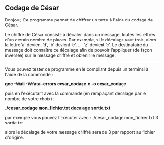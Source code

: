 Codage de César
--------------------------------------

Bonjour, 
Ce programme permet de chiffrer un texte à l'aide du codage de César.

Le chiffre de César consiste à décaler, dans un message, toutes les lettres d’un certain nombre de
places. Par exemple, si le décalage vaut trois, alors la lettre ’a’ devient ’d’, ’b’ devient ’e’, ..., ’z’ devient
’c’. Le destinataire du message doit connaître ce décalage afin de pouvoir l’appliquer (de façon inversée)
sur le message chiffré et obtenir le message.
_________________________________________________________________________________________
Vous pouvez tester ce programme en le compilant depuis un terminal à l'aide de la commande :

**gcc -Wall -Wfatal-errors cesar_codage.c -o cesar_codage**

puis en l'exécutant avec la commande (en remplaçant decalage par le nombre de votre choix) :

**./cesar_codage mon_fichier.txt decalage sortie.txt**

par exemple vous pouvez l'exécuter avec : ./cesar_codage mon_fichier.txt 3 sortie.txt

alors le décalage de votre message chiffré sera de 3 par rapport au fichier d'origine.
